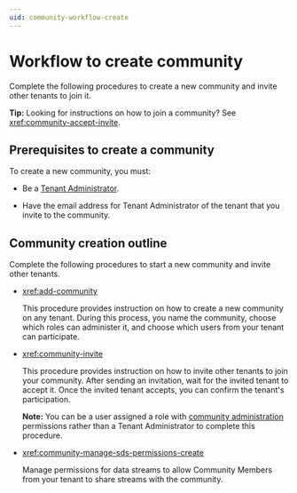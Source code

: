 ```yaml
---
uid: community-workflow-create
---
```


# Workflow to create community

Complete the following procedures to create a new community and invite other tenants to join it.

**Tip:** Looking for instructions on how to join a community? See <xref:community-accept-invite>.

## Prerequisites to create a community

To create a new community, you must:

- Be a [Tenant Administrator](xref:ccRoles#tenant-roles).

- Have the email address for Tenant Administrator of the tenant that you invite to the community.

## Community creation outline

Complete the following procedures to start a new community and invite other tenants.

- <xref:add-community>

	This procedure provides instruction on how to create a new community on any tenant. During this process, you name the community, choose which roles can administer it, and choose which users from your tenant can participate.

- <xref:community-invite>

	This procedure provides instruction on how to invite other tenants to join your community. After sending an invitation, wait for the invited tenant to accept it. Once the invited tenant accepts, you can confirm the tenant's participation.

	**Note:** You can be a user assigned a role with [community administration](xref:ccRoles#community-administrators-preview) permissions rather than a Tenant Administrator to complete this procedure.

- <xref:community-manage-sds-permissions-create>

	Manage permissions for data streams to allow Community Members from your tenant to share streams with the community.
